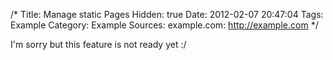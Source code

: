 /*
 Title: Manage static Pages
 Hidden: true
 Date: 2012-02-07 20:47:04
 Tags: Example
 Category: Example
 Sources:
   example.com: http://example.com 
*/

I'm sorry but this feature is not ready yet :/